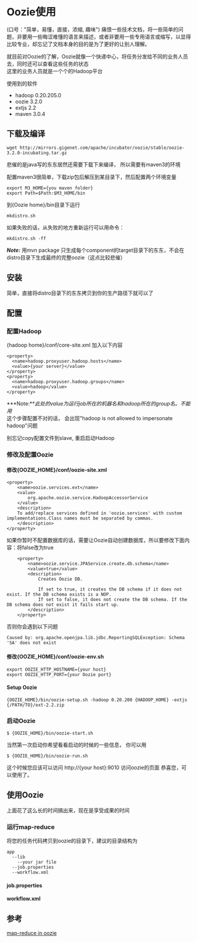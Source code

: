 # Oozie使用
(口号："简单，易懂，直接，浓缩, 趣味") 痛恨一些技术文档，将一些简单的问题，非要用一些晦涩难懂的语言来描述，或者非要用一些专用语言或缩写，以显得比较专业，却忘记了文档本身的目的是为了更好的让别人理解。

就目前对Oozie的了解，Oozie就像一个快递中心，将任务分发给不同的业务人员去，同时还可以查看这些任务的状态    
这里的业务人员就是一个个的Hadoop平台   


使用到的软件

- hadoop 0.20.205.0
- oozie  3.2.0
- extjs  2.2
- maven  3.0.4

## 下载及编译
	wget http://mirrors.gigenet.com/apache/incubator/oozie/stable/oozie-3.2.0-incubating.tar.gz

悲催的是java写的东东居然还需要下载下来编译， 所以需要有maven3的环境

配置maven3很简单，下载zip包后解压到某目录下，然后配置两个环境变量

	export M3_HOME={you maven folder}
	export Path=$Path:$M3_HOME/bin

到{Oozie home}/bin目录下运行

	mkdistro.sh

如果失败的话，从失败的地方重新运行可以用命令：      

	mkdistro.sh -ff

***Note:*** 用mvn package 只生成每个component的target目录下的东东，不会在distro目录下生成最终的完整oozie（这点比较悲催）

## 安装

简单，直接将distro目录下的东东拷贝到你的生产路径下就可以了


## 配置
### 配置Hadoop
{hadoop home}/conf/core-site.xml 加入以下内容

	<property>
	  <name>hadoop.proxyuser.hadoop.hosts</name>
	  <value>{your server}</value>
	</property>
	<property>
	  <name>hadoop.proxyuser.hadoop.groups</name>
	  <value>hadoop</value>
	</property>

***Note:***此处的value为运行job所在的机器名和hadoop所在的group名。不能用*     
这个步骤配置不对的话， 会出现"hadoop is not allowed to impersonate hadoop"问题

别忘记copy配置文件到slave, 重启启动Hadoop

### 修改及配置Oozie

#### 修改{OOZIE_HOME}/conf/oozie-site.xml

	<property>
		<name>oozie.services.ext</name>
		<value>
			org.apache.oozie.service.HadoopAccessorService
		</value>
		<description>
		To add/replace services defined in 'oozie.services' with custom implementations.Class names must be separated by commas.
		</description>
	</property>



如果你暂时不配置数据库的话，需要让Oozie自动创建数据库，所以要修改下面内容：将false改为true

		<property>
		    <name>oozie.service.JPAService.create.db.schema</name>
		    <value>true</value>
		    <description>
		        Creates Oozie DB.

		        If set to true, it creates the DB schema if it does not exist. If the DB schema exists is a NOP.
		        If set to false, it does not create the DB schema. If the DB schema does not exist it fails start up.
		    </description>
		</property>

否则你会遇到以下问题 

	Caused by: org.apache.openjpa.lib.jdbc.ReportingSQLException: Schema 'SA' does not exist

#### 修改{OOZIE_HOME}/conf/oozie-env.sh

	export OOZIE_HTTP_HOSTNAME={your host}
	export OOZIE_HTTP_PORT={your Oozie port}


#### Setup Oozie

	{OOZIE_HOME}/bin/oozie-setup.sh -hadoop 0.20.200 {HADOOP_HOME} -extjs {/PATH/TO}/ext-2.2.zip

### 启动Oozie

	$ {OOZIE_HOME}/bin/oozie-start.sh

当然第一次启动你希望看看启动的时候的一些信息， 你可以用

	$ {OOZIE_HOME}/bin/oozie-run.sh	

这个时候您应该可以访问 http://{your host}:9010 访问oozie的页面
恭喜您，可以使用了。

## 使用Oozie
上面花了这么长的时间搞出来，现在是享受成果的时间

### 运行map-reduce

将您的任务代码拷贝到oozie的目录下，建议的目录结构为

	app    
	  --lib    
	    --your jar file   
	  --job.properties    
	  --workflow.xml   

#### job.properties


#### workflow.xml


## 参考

[map-reduce in oozie](http://incubator.apache.org/oozie/map-reduce-cookbook.html)
